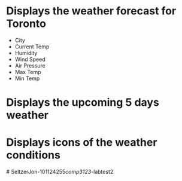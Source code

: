# Displays the weather forecast for Toronto
- City
- Current Temp
- Humidity
- Wind Speed
- Air Pressure
-  Max Temp
- Min Temp

# Displays the upcoming 5 days weather
# Displays icons of the weather conditions

#   S e l t z e r J o n - 1 0 1 1 2 4 2 5 5 _ c o m p 3 1 2 3 _ - l a b t e s t 2  
 